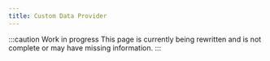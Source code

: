 ```yaml
---
title: Custom Data Provider
---
```


:::caution Work in progress
This page is currently being rewritten and is not complete or may have missing information.
:::